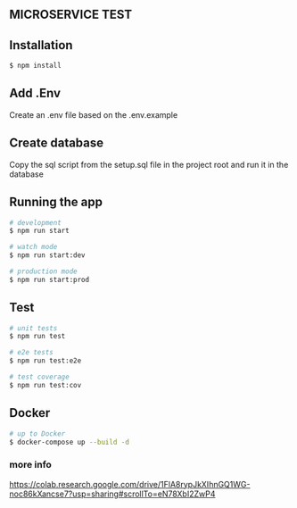 ## MICROSERVICE TEST

## Installation

```bash
$ npm install
```

## Add .Env

Create an .env file based on the .env.example


## Create database

Copy the sql script from the setup.sql file in the project root and run it in the database


## Running the app

```bash
# development
$ npm run start

# watch mode
$ npm run start:dev

# production mode
$ npm run start:prod
```

## Test

```bash
# unit tests
$ npm run test

# e2e tests
$ npm run test:e2e

# test coverage
$ npm run test:cov
```

## Docker

```bash
# up to Docker
$ docker-compose up --build -d
```


### more info 
https://colab.research.google.com/drive/1FlA8rypJkXIhnGQ1WG-noc86kXancse7?usp=sharing#scrollTo=eN78XbI2ZwP4